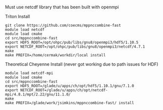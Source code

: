 Must use netcdf library that has been built with openmpi

Triton Install

```
git clone https://github.com/coecms/mppnccombine-fast
module load netcdf
module load cmake
cd src/mppnccombine-fast
export HDF5_ROOT=/opt/ohpc/pub/libs/gnu8/openmpi3/hdf5/1.10.5
export NETCDF_ROOT=/opt/ohpc/pub/libs/gnu8/openmpi3/netcdf/4.7.1
make
make PREFIX=/home/cermak/workdir/local install
```

Theoretical Cheyenne Install (never got working due to path issues for HDF)

```
module load netcdf-mpi
module load cmake
cd src/mppnccombine-fast
export HDF5_ROOT=/glade/u/apps/ch/opt/hdf5/1.10.1/gnu/7.1.0
export NETCDF_ROOT=/glade/u/apps/ch/opt/netcdf-mpi/4.8.1/mpt/2.22/gnu/11.1.0/
make
make PREFIX=/glade/work/jsimkins/mppnccombine-fast/ install
```

